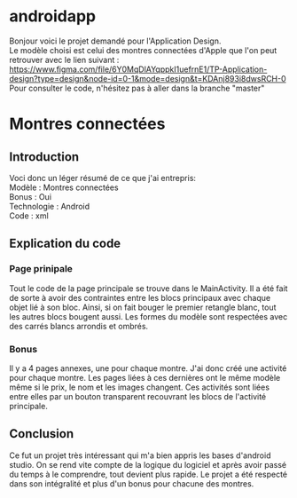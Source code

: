 # androidapp

Bonjour voici le projet demandé pour l'Application Design.  
Le modèle choisi est celui des montres connectées d'Apple que l'on peut retrouver avec le lien suivant :  
https://www.figma.com/file/6Y0MqDlAYqppkI1uefrnE1/TP-Application-design?type=design&node-id=0-1&mode=design&t=KDAnj893i8dwsRCH-0  
Pour consulter le code, n'hésitez pas à aller dans la branche "master"

# Montres connectées
## Introduction
Voci donc un léger résumé de ce que j'ai entrepris:  
Modèle :        Montres connectées  
Bonus :         Oui  
Technologie :   Android  
Code :          xml  

## Explication du code
### Page prinipale
Tout le code de la page principale se trouve dans le MainActivity. Il a été fait de sorte à avoir des contraintes entre les blocs principaux avec chaque objet lié à son bloc.
Ainsi, si on fait bouger le premier retangle blanc, tout les autres blocs bougent aussi. Les formes du modèle sont respectées avec des carrés blancs arrondis et ombrés.  

### Bonus
Il y a 4 pages annexes, une pour chaque montre. J'ai donc créé une activité pour chaque montre. Les pages liées à ces dernières ont le même modèle même si le prix, le nom et les images changent.
Ces activités sont liées entre elles par un bouton transparent recouvrant les blocs de l'activité principale.

## Conclusion
Ce fut un projet très intéressant qui m'a bien appris les bases d'android studio. On se rend vite compte de la logique du logiciel et après avoir passé du temps à le comprendre, tout devient plus rapide.
Le projet a été respecté dans son intégralité et plus d'un bonus pour chacune des montres.
